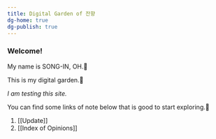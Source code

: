 ```yaml
---
title: Digital Garden of 잔향
dg-home: true
dg-publish: true
---
```


### Welcome!

My name is SONG-IN, OH.🙂

This is my digital garden.🌼

_I am testing this site._

You can find some links of note below that is good to start exploring.🚀

1. [[Update]]
2. [[Index of Opinions]] 
